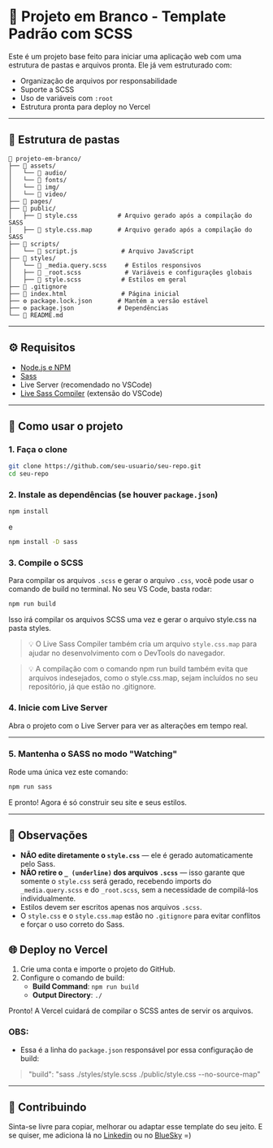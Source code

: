 # 🧱 Projeto em Branco - Template Padrão com SCSS

Este é um projeto base feito para iniciar uma aplicação web com uma estrutura de pastas e arquivos pronta. Ele já vem estruturado com:

- Organização de arquivos por responsabilidade
- Suporte a SCSS
- Uso de variáveis com `:root`
- Estrutura pronta para deploy no Vercel

---

## 📁 Estrutura de pastas

```
📁 projeto-em-branco/
├── 📁 assets/
│   └── 📁 audio/
│   └── 📁 fonts/          
│   └── 📁 img/
│   └── 📁 video/ 
├── 📁 pages/
├── 📁 public/
│   ├── 🎨 style.css           # Arquivo gerado após a compilação do SASS
│   ├── 🎨 style.css.map       # Arquivo gerado após a compilação do SASS
├── 📁 scripts/
│   └── 📜 script.js            # Arquivo JavaScript
├── 📁 styles/
│   └── 🎨 _media.query.scss     # Estilos responsivos
│   ├── 🎨 _root.scss            # Variáveis e configurações globais
│   ├── 🎨 style.scss           # Estilos em geral
├── 🚫 .gitignore
├── 📄 index.html               # Página inicial
├── ⚙️ package.lock.json       # Mantém a versão estável
├── ⚙️ package.json            # Dependências
└── 📑 README.md
```

---

## ⚙️ Requisitos

- [Node.js e NPM](https://nodejs.org/)
- [Sass](https://sass-lang.com/)
- Live Server (recomendado no VSCode)
- [Live Sass Compiler](https://marketplace.visualstudio.com/items?itemName=glenn2223.live-sass) (extensão do VSCode)

---

## 🚀 Como usar o projeto

### 1. Faça o clone

```bash
git clone https://github.com/seu-usuario/seu-repo.git
cd seu-repo
```

### 2. Instale as dependências (se houver `package.json`)

```bash
npm install
```

e

```bash
npm install -D sass
```

### 3. Compile o SCSS

Para compilar os arquivos `.scss` e gerar o arquivo `.css`, você pode usar o comando de build no terminal. No seu VS Code, basta rodar:

```bash
npm run build
```

Isso irá compilar os arquivos SCSS uma vez e gerar o arquivo style.css na pasta styles.

> 💡 O Live Sass Compiler também cria um arquivo `style.css.map` para ajudar no desenvolvimento com o DevTools do navegador.

> 💡 A compilação com o comando npm run build também evita que arquivos indesejados, como o style.css.map, sejam incluídos no seu repositório, já que estão no .gitignore.


### 4. Inicie com Live Server

Abra o projeto com o Live Server para ver as alterações em tempo real.

---
### 5. Mantenha o SASS no modo "Watching"

Rode uma única vez este comando:

```bash
npm run sass
```

E pronto! Agora é só construir seu site e seus estilos.

---

## 📝 Observações

- **NÃO edite diretamente o `style.css`** — ele é gerado automaticamente pelo Sass.
- **NÃO retire o `_ (underline)` dos arquivos `.scss`** — isso garante que somente o `style.css` será gerado, recebendo imports do `_media.query.scss` e do `_root.scss`, sem a necessidade de compilá-los individualmente.
- Estilos devem ser escritos apenas nos arquivos `.scss`.
- O `style.css` e o `style.css.map` estão no `.gitignore` para evitar conflitos e forçar o uso correto do Sass.

## 🌐 Deploy no Vercel

1. Crie uma conta e importe o projeto do GitHub.
2. Configure o comando de build:
   - **Build Command**: `npm run build`
   - **Output Directory**: `./`

Pronto! A Vercel cuidará de compilar o SCSS antes de servir os arquivos.

### OBS:
- Essa é a linha do `package.json` responsável por essa configuração de build:    
> "build": "sass ./styles/style.scss ./public/style.css --no-source-map"


---

## 🤝 Contribuindo

Sinta-se livre para copiar, melhorar ou adaptar esse template do seu jeito. E se quiser, me adiciona lá no [Linkedin](https://www.linkedin.com/in/douglassoaressantos/) ou no [BlueSky](https://bsky.app/profile/filhodepeterpan.bsky.social) =)




